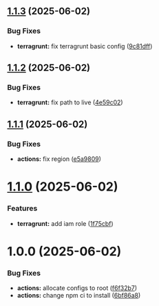 ## [1.1.3](https://github.com/GergoNagy94/github-actions-demo/compare/v1.1.2...v1.1.3) (2025-06-02)


### Bug Fixes

* **terragrunt:** fix terragrunt basic config ([9c81dff](https://github.com/GergoNagy94/github-actions-demo/commit/9c81dff8ee8be5df31724268d79bb3807064e560))

## [1.1.2](https://github.com/GergoNagy94/github-actions-demo/compare/v1.1.1...v1.1.2) (2025-06-02)


### Bug Fixes

* **terragrunt:** fix path to live ([4e59c02](https://github.com/GergoNagy94/github-actions-demo/commit/4e59c02f7e4893c4215229e34021f40c07ae6c21))

## [1.1.1](https://github.com/GergoNagy94/github-actions-demo/compare/v1.1.0...v1.1.1) (2025-06-02)


### Bug Fixes

* **actions:** fix region ([e5a9809](https://github.com/GergoNagy94/github-actions-demo/commit/e5a9809049745171345ec1a8c256cadde5a56e28))

# [1.1.0](https://github.com/GergoNagy94/github-actions-demo/compare/v1.0.0...v1.1.0) (2025-06-02)


### Features

* **terragrunt:** add iam role ([1f75cbf](https://github.com/GergoNagy94/github-actions-demo/commit/1f75cbfd7516f4ab02aeb7905737a3fbf807cf90))

# 1.0.0 (2025-06-02)


### Bug Fixes

* **actions:** allocate configs to root ([f6f32b7](https://github.com/GergoNagy94/github-actions-demo/commit/f6f32b72fb4c9423151e767a794ebfb52139cb33))
* **actions:** change npm ci to install ([6bf86a8](https://github.com/GergoNagy94/github-actions-demo/commit/6bf86a8fb4628e8f359775233940e4ce6e2d2d57))
